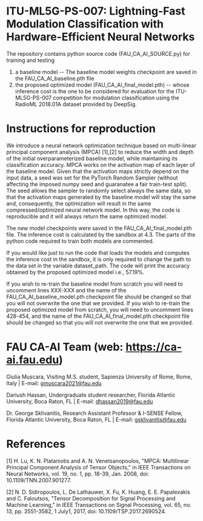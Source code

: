 # ITU-ML5G-PS-007: Lightning-Fast Modulation Classification with Hardware-Efficient Neural Networks
The repository contains python source code (FAU_CA_AI_SOURCE.py) for training and testing 

1) a baseline model -- The baseline model weights checkpoint are saved in the FAU_CA_AI_baseline.pth file
2) the proposed optimized model (FAU_CA_AI_final_model.pth) --  whose inference cost is the one to be considered for evaluation for the ITU-ML5G-PS-007 competition
for modulation classification using the RadioML 2018.01A dataset provided by DeepSig.

# Instructions for reproduction

We introduce a neural network optimization technique based on multi-linear principal component analysis (MPCA) [1],[2] to reduce the width and depth of the initial overparameterized baseline model, while maintaining its classification accuracy. MPCA works on the activation map of each layer of the baseline model. Given that the activation maps strictly depend on the input data, a seed was set for the PyTorch Random Sampler (without affecting the imposed numpy seed and guaranatee a fair train-test split). The seed allows the sampler to randomly select always the same data, so that the activation maps generated by the baseline model will stay the same and, consequently, the optimization will result in the same compressed/optimized neural network model. In this way, the code is reproducible and it will always return the same optimized model. 

The new model checkpoints were saved in the FAU_CA_AI_final_model.pth file. The inference cost is calculated by the sandbox at 4.3. The parts of the python code required to train both models are commented. 

If you would like just to run the code that loads the models and computes the inference cost in the sandbox, it is only required to change the path to the data set in the variable dataset_path. The code will print the accuracy obtained by the proposed optimized model i.e., 57.19%. 

If you wish to re-train the baseline model from scratch you will need to uncomment lines XXX-XXX and the name of the FAU_CA_AI_baseline_model.pth checkpoint file should be changed so that you will not overwrite the one that we provided. If you wish to re-train the proposed optimized model from scratch, you will need to uncomment lines 428-454, and the name of the FAU_CA_AI_final_model.pth checkpoint file should be changed so that you will not overwrite the one that we provided. 

# FAU CA-AI Team (web: https://ca-ai.fau.edu)
Giulia Muscara, Visiting M.S. student, Sapienza University of Rome, Rome, Italy |
E-mail: gmuscara2021@fau.edu

Dariush Hassan, Undergraduate student researcher, Florida Atlantic University, Boca Raton, FL |
E-mail: dhassan2019@fau.edu

Dr. George Sklivanitis, Research Assistant Professor & I-SENSE Fellow, Florida Atlantic University, Boca Raton, FL |
E-mail: gsklivanitis@fau.edu

# References
[1] H. Lu, K. N. Plataniotis and A. N. Venetsanopoulos, "MPCA: Multilinear Principal Component Analysis of Tensor Objects," in IEEE Transactions on Neural Networks, vol. 19, no. 1, pp. 18-39, Jan. 2008, doi: 10.1109/TNN.2007.901277.

[2] N. D. Sidiropoulos, L. De Lathauwer, X. Fu, K. Huang, E. E. Papalexakis and C. Faloutsos, "Tensor Decomposition for Signal Processing and Machine Learning," in IEEE Transactions on Signal Processing, vol. 65, no. 13, pp. 3551-3582, 1 July1, 2017, doi: 10.1109/TSP.2017.2690524.
